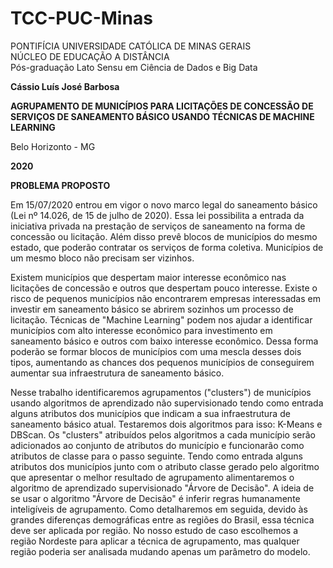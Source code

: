 # TCC-PUC-Minas

PONTIFÍCIA UNIVERSIDADE CATÓLICA DE MINAS GERAIS  
NÚCLEO DE EDUCAÇÃO A DISTÂNCIA  
Pós-graduação Lato Sensu em Ciência de Dados e Big Data  

**Cássio Luís José Barbosa**

**AGRUPAMENTO DE MUNICÍPIOS PARA LICITAÇÕES DE CONCESSÃO DE SERVIÇOS DE SANEAMENTO BÁSICO USANDO TÉCNICAS DE MACHINE LEARNING**

Belo Horizonto - MG  

**2020**

**PROBLEMA PROPOSTO**  

Em 15/07/2020 entrou em vigor o novo marco legal do saneamento básico (Lei nº 14.026, de 15 de julho de 2020). Essa lei possibilita a entrada da iniciativa privada na prestação de serviços de saneamento na forma de concessão ou licitação. Além disso prevê blocos de municípios do mesmo estado, que poderão contratar os serviços de forma coletiva. Municípios de um mesmo bloco não precisam ser vizinhos.  

Existem municípios que despertam maior interesse econômico nas licitações de concessão e outros que despertam pouco interesse. Existe o risco de pequenos municípios não encontrarem empresas interessadas em investir em saneamento básico se abrirem sozinhos um processo de licitação. Técnicas de "Machine Learning" podem nos ajudar a identificar municípios com alto interesse econômico para investimento em saneamento básico e outros com baixo interesse econômico. Dessa forma poderão se formar blocos de municípios com uma mescla desses dois tipos, aumentando as chances dos pequenos municípios de conseguirem aumentar sua infraestrutura de saneamento básico.  

Nesse trabalho identificaremos agrupamentos ("clusters") de municípios usando algoritmos de aprendizado não supervisionado tendo como entrada alguns atributos dos municípios que indicam a sua infraestrutura de saneamento básico atual. Testaremos dois algoritmos para isso: K-Means e DBScan. Os "clusters" atribuídos pelos algoritmos a cada município serão adicionados ao conjunto de atributos do município e funcionarão como atributos de classe para o passo seguinte. Tendo como entrada alguns atributos dos municípios junto com o atributo classe gerado pelo algoritmo que apresentar o melhor resultado de agrupamento alimentaremos o algoritmo de aprendizado supervisionado "Árvore de Decisão". A ideia de se usar o algoritmo "Árvore de Decisão" é inferir regras humanamente inteligíveis de agrupamento. Como detalharemos em seguida, devido às grandes diferenças demográficas entre as regiões do Brasil, essa técnica deve ser aplicada por região. No nosso estudo de caso escolhemos a região Nordeste para aplicar a técnica de agrupamento, mas qualquer região poderia ser analisada mudando apenas um parâmetro do modelo.
